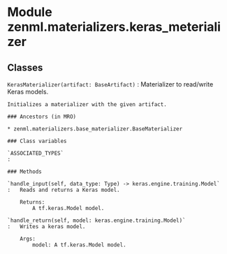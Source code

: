 Module zenml.materializers.keras_meterializer
=============================================

Classes
-------

`KerasMaterializer(artifact: BaseArtifact)`
:   Materializer to read/write Keras models.
    
    Initializes a materializer with the given artifact.

    ### Ancestors (in MRO)

    * zenml.materializers.base_materializer.BaseMaterializer

    ### Class variables

    `ASSOCIATED_TYPES`
    :

    ### Methods

    `handle_input(self, data_type: Type) ‑> keras.engine.training.Model`
    :   Reads and returns a Keras model.
        
        Returns:
            A tf.keras.Model model.

    `handle_return(self, model: keras.engine.training.Model)`
    :   Writes a keras model.
        
        Args:
            model: A tf.keras.Model model.